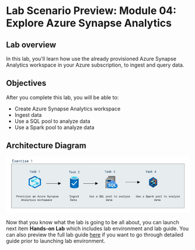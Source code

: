 # Lab Scenario Preview: Module 04: Explore Azure Synapse Analytics

## Lab overview

In this lab, you'll learn how use the already provisioned Azure Synapse Analytics workspace in your Azure subscription, to ingest and query data.

## Objectives

After you complete this lab, you will be able to:

- Create Azure Synapse Analytics workspace
- Ingest data
- Use a SQL pool to analyze data
- Use a Spark pool to analyze data
  
## Architecture Diagram

![](../images/sc900module4.png)  

Now that you know what the lab is going to be all about, you can launch next item **Hands-on Lab** which includes lab environment and lab guide. You can also preview the full lab guide [here](https://experience.cloudlabs.ai/#/labguidepreview/246b12a1-4d53-4de0-8cb2-e79bd19631d1) if you want to go through detailed guide prior to launching lab environment.
